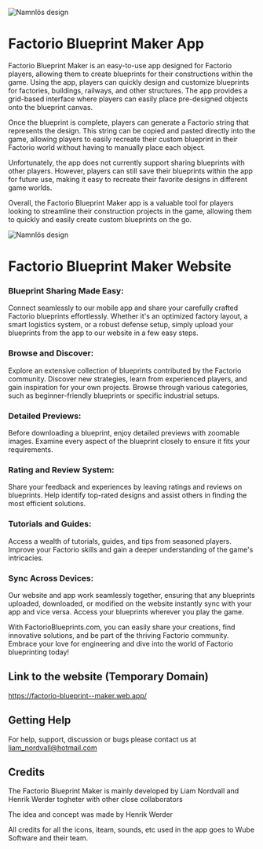 ![Namnlös design](https://user-images.githubusercontent.com/86798194/235298223-7e389598-37b4-4652-94bd-2dba2ab90153.png)

# Factorio Blueprint Maker App

Factorio Blueprint Maker is an easy-to-use app designed for Factorio players, allowing them to create blueprints for their constructions within the game. Using the app, players can quickly design and customize blueprints for factories, buildings, railways, and other structures. The app provides a grid-based interface where players can easily place pre-designed objects onto the blueprint canvas. 

Once the blueprint is complete, players can generate a Factorio string that represents the design. This string can be copied and pasted directly into the game, allowing players to easily recreate their custom blueprint in their Factorio world without having to manually place each object.

Unfortunately, the app does not currently support sharing blueprints with other players. However, players can still save their blueprints within the app for future use, making it easy to recreate their favorite designs in different game worlds.

Overall, the Factorio Blueprint Maker app is a valuable tool for players looking to streamline their construction projects in the game, allowing them to quickly and easily create custom blueprints on the go.

![Namnlös design](https://user-images.githubusercontent.com/86798194/235298223-7e389598-37b4-4652-94bd-2dba2ab90153.png)

# Factorio Blueprint Maker Website

### Blueprint Sharing Made Easy:
Connect seamlessly to our mobile app and share your carefully crafted Factorio blueprints effortlessly. Whether it's an optimized factory layout, a smart logistics system, or a robust defense setup, simply upload your blueprints from the app to our website in a few easy steps.

### Browse and Discover:
Explore an extensive collection of blueprints contributed by the Factorio community. Discover new strategies, learn from experienced players, and gain inspiration for your own projects. Browse through various categories, such as beginner-friendly blueprints or specific industrial setups.

### Detailed Previews:
Before downloading a blueprint, enjoy detailed previews with zoomable images. Examine every aspect of the blueprint closely to ensure it fits your requirements.

### Rating and Review System:
Share your feedback and experiences by leaving ratings and reviews on blueprints. Help identify top-rated designs and assist others in finding the most efficient solutions.

### Tutorials and Guides:
Access a wealth of tutorials, guides, and tips from seasoned players. Improve your Factorio skills and gain a deeper understanding of the game's intricacies.

### Sync Across Devices:
Our website and app work seamlessly together, ensuring that any blueprints uploaded, downloaded, or modified on the website instantly sync with your app and vice versa. Access your blueprints wherever you play the game.

With FactorioBlueprints.com, you can easily share your creations, find innovative solutions, and be part of the thriving Factorio community. Embrace your love for engineering and dive into the world of Factorio blueprinting today!

## Link to the website (Temporary Domain)
https://factorio-blueprint--maker.web.app/

## Getting Help
For help, support, discussion or bugs please contact us at liam_nordvall@hotmail.com


## Credits
The Factorio Blueprint Maker is mainly developed by Liam Nordvall and Henrik Werder togheter with other close collaborators

The idea and concept was made by Henrik Werder

All credits for all the icons, iteam, sounds, etc used in the app goes to Wube Software and their team. 
